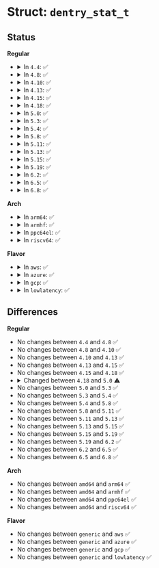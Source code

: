 # Struct: <code>dentry_stat_t</code>

## Status
<b>Regular</b>
<ul>
<li>
<details>
<summary>In <code>4.4</code>: ✅</summary>

```c
struct dentry_stat_t {
    long int nr_dentry;
    long int nr_unused;
    long int age_limit;
    long int want_pages;
    long int dummy[2];
};
```
</details>
</li>
<li>
<details>
<summary>In <code>4.8</code>: ✅</summary>

```c
struct dentry_stat_t {
    long int nr_dentry;
    long int nr_unused;
    long int age_limit;
    long int want_pages;
    long int dummy[2];
};
```
</details>
</li>
<li>
<details>
<summary>In <code>4.10</code>: ✅</summary>

```c
struct dentry_stat_t {
    long int nr_dentry;
    long int nr_unused;
    long int age_limit;
    long int want_pages;
    long int dummy[2];
};
```
</details>
</li>
<li>
<details>
<summary>In <code>4.13</code>: ✅</summary>

```c
struct dentry_stat_t {
    long int nr_dentry;
    long int nr_unused;
    long int age_limit;
    long int want_pages;
    long int dummy[2];
};
```
</details>
</li>
<li>
<details>
<summary>In <code>4.15</code>: ✅</summary>

```c
struct dentry_stat_t {
    long int nr_dentry;
    long int nr_unused;
    long int age_limit;
    long int want_pages;
    long int dummy[2];
};
```
</details>
</li>
<li>
<details>
<summary>In <code>4.18</code>: ✅</summary>

```c
struct dentry_stat_t {
    long int nr_dentry;
    long int nr_unused;
    long int age_limit;
    long int want_pages;
    long int dummy[2];
};
```
</details>
</li>
<li>
<details>
<summary>In <code>5.0</code>: ✅</summary>

```c
struct dentry_stat_t {
    long int nr_dentry;
    long int nr_unused;
    long int age_limit;
    long int want_pages;
    long int nr_negative;
    long int dummy;
};
```
</details>
</li>
<li>
<details>
<summary>In <code>5.3</code>: ✅</summary>

```c
struct dentry_stat_t {
    long int nr_dentry;
    long int nr_unused;
    long int age_limit;
    long int want_pages;
    long int nr_negative;
    long int dummy;
};
```
</details>
</li>
<li>
<details>
<summary>In <code>5.4</code>: ✅</summary>

```c
struct dentry_stat_t {
    long int nr_dentry;
    long int nr_unused;
    long int age_limit;
    long int want_pages;
    long int nr_negative;
    long int dummy;
};
```
</details>
</li>
<li>
<details>
<summary>In <code>5.8</code>: ✅</summary>

```c
struct dentry_stat_t {
    long int nr_dentry;
    long int nr_unused;
    long int age_limit;
    long int want_pages;
    long int nr_negative;
    long int dummy;
};
```
</details>
</li>
<li>
<details>
<summary>In <code>5.11</code>: ✅</summary>

```c
struct dentry_stat_t {
    long int nr_dentry;
    long int nr_unused;
    long int age_limit;
    long int want_pages;
    long int nr_negative;
    long int dummy;
};
```
</details>
</li>
<li>
<details>
<summary>In <code>5.13</code>: ✅</summary>

```c
struct dentry_stat_t {
    long int nr_dentry;
    long int nr_unused;
    long int age_limit;
    long int want_pages;
    long int nr_negative;
    long int dummy;
};
```
</details>
</li>
<li>
<details>
<summary>In <code>5.15</code>: ✅</summary>

```c
struct dentry_stat_t {
    long int nr_dentry;
    long int nr_unused;
    long int age_limit;
    long int want_pages;
    long int nr_negative;
    long int dummy;
};
```
</details>
</li>
<li>
<details>
<summary>In <code>5.19</code>: ✅</summary>

```c
struct dentry_stat_t {
    long int nr_dentry;
    long int nr_unused;
    long int age_limit;
    long int want_pages;
    long int nr_negative;
    long int dummy;
};
```
</details>
</li>
<li>
<details>
<summary>In <code>6.2</code>: ✅</summary>

```c
struct dentry_stat_t {
    long int nr_dentry;
    long int nr_unused;
    long int age_limit;
    long int want_pages;
    long int nr_negative;
    long int dummy;
};
```
</details>
</li>
<li>
<details>
<summary>In <code>6.5</code>: ✅</summary>

```c
struct dentry_stat_t {
    long int nr_dentry;
    long int nr_unused;
    long int age_limit;
    long int want_pages;
    long int nr_negative;
    long int dummy;
};
```
</details>
</li>
<li>
<details>
<summary>In <code>6.8</code>: ✅</summary>

```c
struct dentry_stat_t {
    long int nr_dentry;
    long int nr_unused;
    long int age_limit;
    long int want_pages;
    long int nr_negative;
    long int dummy;
};
```
</details>
</li>
</ul>
<b>Arch</b>
<ul>
<li>
<details>
<summary>In <code>arm64</code>: ✅</summary>

```c
struct dentry_stat_t {
    long int nr_dentry;
    long int nr_unused;
    long int age_limit;
    long int want_pages;
    long int nr_negative;
    long int dummy;
};
```
</details>
</li>
<li>
<details>
<summary>In <code>armhf</code>: ✅</summary>

```c
struct dentry_stat_t {
    long int nr_dentry;
    long int nr_unused;
    long int age_limit;
    long int want_pages;
    long int nr_negative;
    long int dummy;
};
```
</details>
</li>
<li>
<details>
<summary>In <code>ppc64el</code>: ✅</summary>

```c
struct dentry_stat_t {
    long int nr_dentry;
    long int nr_unused;
    long int age_limit;
    long int want_pages;
    long int nr_negative;
    long int dummy;
};
```
</details>
</li>
<li>
<details>
<summary>In <code>riscv64</code>: ✅</summary>

```c
struct dentry_stat_t {
    long int nr_dentry;
    long int nr_unused;
    long int age_limit;
    long int want_pages;
    long int nr_negative;
    long int dummy;
};
```
</details>
</li>
</ul>
<b>Flavor</b>
<ul>
<li>
<details>
<summary>In <code>aws</code>: ✅</summary>

```c
struct dentry_stat_t {
    long int nr_dentry;
    long int nr_unused;
    long int age_limit;
    long int want_pages;
    long int nr_negative;
    long int dummy;
};
```
</details>
</li>
<li>
<details>
<summary>In <code>azure</code>: ✅</summary>

```c
struct dentry_stat_t {
    long int nr_dentry;
    long int nr_unused;
    long int age_limit;
    long int want_pages;
    long int nr_negative;
    long int dummy;
};
```
</details>
</li>
<li>
<details>
<summary>In <code>gcp</code>: ✅</summary>

```c
struct dentry_stat_t {
    long int nr_dentry;
    long int nr_unused;
    long int age_limit;
    long int want_pages;
    long int nr_negative;
    long int dummy;
};
```
</details>
</li>
<li>
<details>
<summary>In <code>lowlatency</code>: ✅</summary>

```c
struct dentry_stat_t {
    long int nr_dentry;
    long int nr_unused;
    long int age_limit;
    long int want_pages;
    long int nr_negative;
    long int dummy;
};
```
</details>
</li>
</ul>

## Differences
<b>Regular</b>
<ul>
<li>
No changes between <code>4.4</code> and <code>4.8</code> ✅
</li>
<li>
No changes between <code>4.8</code> and <code>4.10</code> ✅
</li>
<li>
No changes between <code>4.10</code> and <code>4.13</code> ✅
</li>
<li>
No changes between <code>4.13</code> and <code>4.15</code> ✅
</li>
<li>
No changes between <code>4.15</code> and <code>4.18</code> ✅
</li>
<li>
<details>
<summary>Changed between <code>4.18</code> and <code>5.0</code> ⚠️</summary>
<ul>
<li>
<b>Field added. </b>
<code>long int nr_negative</code>
</li>
<li>
<b>Field type changed. </b>
<code>long int dummy[2]</code> ➡️ <code>long int dummy</code>
</li>
</ul>
</details>
</li>
<li>
No changes between <code>5.0</code> and <code>5.3</code> ✅
</li>
<li>
No changes between <code>5.3</code> and <code>5.4</code> ✅
</li>
<li>
No changes between <code>5.4</code> and <code>5.8</code> ✅
</li>
<li>
No changes between <code>5.8</code> and <code>5.11</code> ✅
</li>
<li>
No changes between <code>5.11</code> and <code>5.13</code> ✅
</li>
<li>
No changes between <code>5.13</code> and <code>5.15</code> ✅
</li>
<li>
No changes between <code>5.15</code> and <code>5.19</code> ✅
</li>
<li>
No changes between <code>5.19</code> and <code>6.2</code> ✅
</li>
<li>
No changes between <code>6.2</code> and <code>6.5</code> ✅
</li>
<li>
No changes between <code>6.5</code> and <code>6.8</code> ✅
</li>
</ul>
<b>Arch</b>
<ul>
<li>
No changes between <code>amd64</code> and <code>arm64</code> ✅
</li>
<li>
No changes between <code>amd64</code> and <code>armhf</code> ✅
</li>
<li>
No changes between <code>amd64</code> and <code>ppc64el</code> ✅
</li>
<li>
No changes between <code>amd64</code> and <code>riscv64</code> ✅
</li>
</ul>
<b>Flavor</b>
<ul>
<li>
No changes between <code>generic</code> and <code>aws</code> ✅
</li>
<li>
No changes between <code>generic</code> and <code>azure</code> ✅
</li>
<li>
No changes between <code>generic</code> and <code>gcp</code> ✅
</li>
<li>
No changes between <code>generic</code> and <code>lowlatency</code> ✅
</li>
</ul>
